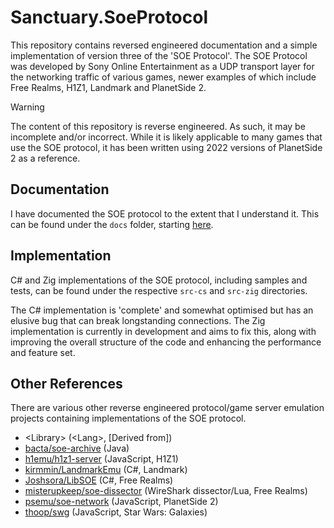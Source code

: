 # Sanctuary.SoeProtocol

This repository contains reversed engineered documentation and a simple implementation of version
three of the 'SOE Protocol'. The SOE Protocol was developed by Sony Online Entertainment as a UDP
transport layer for the networking traffic of various games, newer examples of which include Free
Realms, H1Z1, Landmark and PlanetSide 2.

> [!WARNING]
> The content of this repository is reverse engineered. As such, it may be
> incomplete and/or incorrect. While it is likely applicable to many games that use the SOE
> protocol, it has been written using 2022 versions of PlanetSide 2 as a reference.

## Documentation

I have documented the SOE protocol to the extent that I understand it. This can be found under the
`docs` folder, starting [here](./docs/README.md).

## Implementation

C# and Zig implementations of the SOE protocol, including samples and tests, can be found under the
respective `src-cs` and `src-zig` directories.

The C# implementation is 'complete' and somewhat optimised but has an elusive bug that can break
longstanding connections. The Zig implementation is currently in development and aims to fix this,
along with improving the overall structure of the code and enhancing the performance and feature set.

## Other References

There are various other reverse engineered protocol/game server emulation projects containing
implementations of the SOE protocol.

- &lt;Library&gt; (&lt;Lang&gt;, [Derived from])
- [bacta/soe-archive](https://github.com/bacta/soe-archive) (Java)
- [h1emu/h1z1-server](https://github.com/H1emu/h1z1-server) (JavaScript, H1Z1)
- [kirmmin/LandmarkEmu](https://github.com/kirmmin/LandmarkEmu) (C#, Landmark)
- [Joshsora/LibSOE](https://github.com/Joshsora/LibSOE) (C#, Free Realms)
- [misterupkeep/soe-dissector](https://github.com/misterupkeep/soe-dissector) (WireShark dissector/Lua, Free Realms)
- [psemu/soe-network](https://github.com/psemu/soe-network/) (JavaScript, PlanetSide 2)
- [thoop/swg](https://github.com/thoop/swg) (JavaScript, Star Wars: Galaxies)
